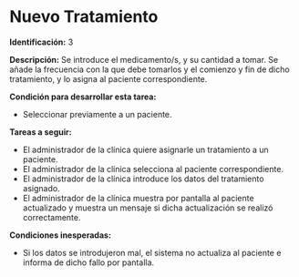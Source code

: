 # Nuevo Tratamiento

**Identificación:** 3 

**Descripción:** Se introduce el medicamento/s, y su cantidad a tomar. Se añade la frecuencia con la que debe tomarlos y el comienzo y fin de dicho tratamiento, y lo asigna al paciente correspondiente.

**Condición para desarrollar esta tarea:**

* Seleccionar previamente a un paciente.

**Tareas a seguir:**

* El administrador de la clínica quiere asignarle un tratamiento a un paciente.
* El administrador de la clínica selecciona al paciente correspondiente.
* El administrador de la clínica introduce los datos del tratamiento asignado.
* El administrador de la clínica muestra por pantalla al paciente actualizado y muestra un mensaje si dicha actualización se realizó correctamente.


**Condiciones inesperadas:**

* Si los datos se introdujeron mal, el sistema no actualiza al paciente e informa de dicho fallo por pantalla.
